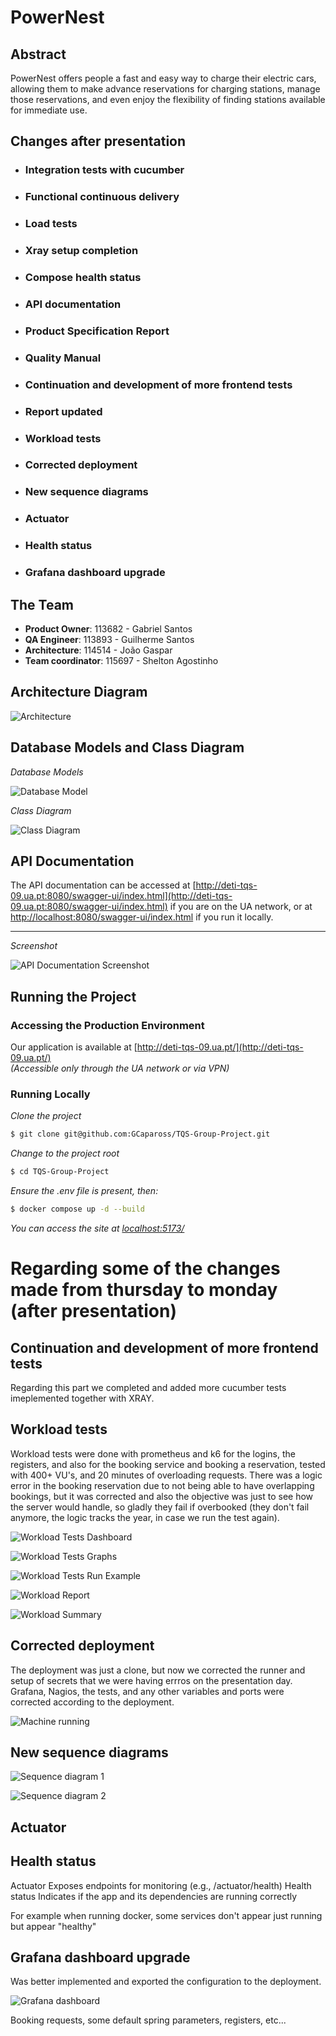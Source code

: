 # PowerNest

## Abstract
PowerNest offers people a fast and easy way to charge their electric cars, allowing them to make advance reservations for charging stations, manage those reservations, and even enjoy the flexibility of finding stations available for immediate use.

## Changes after presentation
* ### Integration tests with cucumber
* ### Functional continuous delivery
* ### Load tests
* ### Xray setup completion
* ### Compose health status
* ### API documentation
* ### Product Specification Report
* ### Quality Manual
* ### Continuation and development of more frontend tests
* ### Report updated
* ### Workload tests
* ### Corrected deployment
* ### New sequence diagrams
* ### Actuator
* ### Health status
* ### Grafana dashboard upgrade

## The Team
* **Product Owner​**: 113682​ - Gabriel Santos
* **QA Engineer**: 113893​ - Guilherme Santos
* **Architecture**: 114514​ - João Gaspar
* **Team coordinator**: 115697 - Shelton Agostinho

## Architecture Diagram
![Architecture](docs/architecture/Architecture.png)

## Database Models and Class Diagram

*Database Models*

![Database Model](docs/architecture/Database%20Model.png)

*Class Diagram*

![Class Diagram](docs/architecture/ClassDiagram.png)

## API Documentation

The API documentation can be accessed at [http://deti-tqs-09.ua.pt:8080/swagger-ui/index.html](http://deti-tqs-09.ua.pt:8080/swagger-ui/index.html) if you are on the UA network, or at [http://localhost:8080/swagger-ui/index.html](http://localhost:8080/swagger-ui/index.html) if you run it locally.

---

*Screenshot*

![API Documentation Screenshot](docs/api.png)


## Running the Project
### Accessing the Production Environment
Our application is available at [http://deti-tqs-09.ua.pt/](http://deti-tqs-09.ua.pt/)  
*(Accessible only through the UA network or via VPN)*

### Running Locally
*Clone the project*
```bash
$ git clone git@github.com:GCapaross/TQS-Group-Project.git
```
*Change to the project root*
```bash
$ cd TQS-Group-Project
```
*Ensure the .env file is present, then:*
```bash
$ docker compose up -d --build
```
*You can access the site at [localhost:5173/](http://localhost:5173/)*




# Regarding some of the changes made from thursday to monday (after presentation)

## Continuation and development of more frontend tests
Regarding this part we completed and added more cucumber tests imeplemented together with XRAY.


## Workload tests
Workload tests were done with prometheus and k6 for the logins, the registers, and also for the booking service and booking a reservation, tested with 400+ VU's, and 20 minutes of overloading requests. There was a logic error in the booking reservation due to not being able to have overlapping bookings, but it was corrected and also the objective was just to see how the server would handle, so gladly they fail if overbooked (they don't fail anymore, the logic tracks the year, in case we run the test again).

![Workload Tests Dashboard](docs/workload/k6dashboard.png)

![Workload Tests Graphs](docs/workload/k6graphs.png)

![Workload Tests Run Example](docs/workload/k6tests_ran.png)

![Workload Report](docs/workload/reportworkload.png)

![Workload Summary](docs/workload/k6summary.png)


## Corrected deployment
The deployment was just a clone, but now we corrected the runner and setup of secrets that we were having errros on the presentation day.
Grafana, Nagios, the tests, and any other variables and ports were corrected according to the deployment.

![Machine running](docs/runners.png)

## New sequence diagrams

![Sequence diagram 1](docs/Sequencediagram1.png)

![Sequence diagram 2](docs/sequencediagram2.png)


## Actuator
## Health status

Actuator	Exposes endpoints for monitoring (e.g., /actuator/health)
Health status	Indicates if the app and its dependencies are running correctly

For example when running docker, some services don't appear just running but appear "healthy"


## Grafana dashboard upgrade
Was better implemented and exported the configuration to the deployment.

![Grafana dashboard](docs/grafana.png)

Booking requests, some default spring parameters, registers, etc...